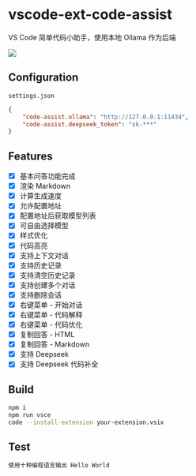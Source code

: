 # vscode-ext-code-assist

VS Code 简单代码小助手，使用本地 Ollama 作为后端

![](https://www.gausszhou.top/static/data/github/code-assist.webp)

## Configuration

`settings.json`

```json
{
    "code-assist.ollama": "http://127.0.0.1:11434",
    "code-assist.deepseek_token": "sk-***"
}
```

## Features

- [x] 基本问答功能完成
- [x] 渲染 Markdown
- [x] 计算生成速度
- [x] 允许配置地址
- [x] 配置地址后获取模型列表
- [x] 可自由选择模型 
- [x] 样式优化
- [x] 代码高亮
- [x] 支持上下文对话
- [x] 支持历史记录
- [x] 支持清空历史记录
- [x] 支持创建多个对话
- [x] 支持删除会话
- [x] 右键菜单 - 开始对话
- [x] 右键菜单 - 代码解释
- [x] 右键菜单 - 代码优化
- [x] 复制回答 - HTML
- [x] 复制回答 - Markdown
- [x] 支持 Deepseek
- [x] 支持 Deepseek 代码补全

## Build

```bash
npm i
npm run vsce
code --install-extension your-extension.vsix
```

## Test

```bash
使用十种编程语言输出 Hello World
```
